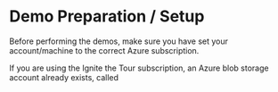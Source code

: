 # Demo Preparation / Setup

Before performing the demos, make sure you have set your account/machine to the correct Azure subscription.

If you are using the Ignite the Tour subscription, an Azure blob storage account already exists, called 


